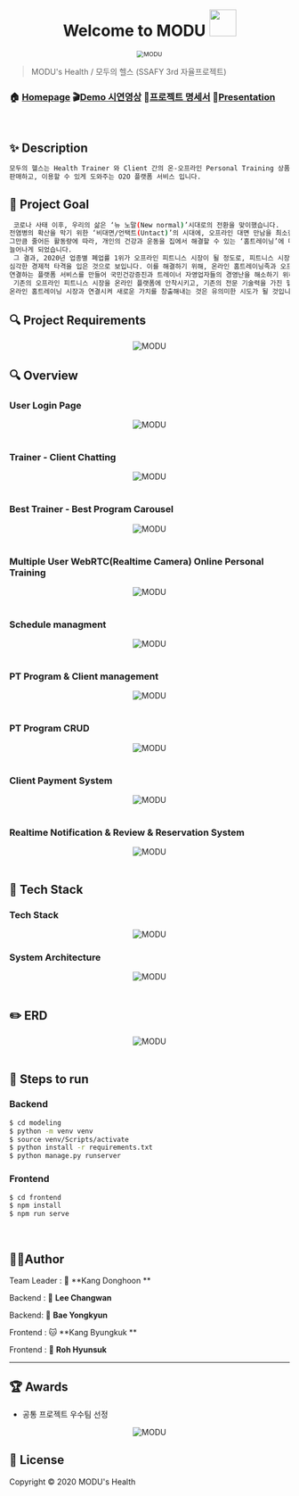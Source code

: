 <h1 align="center">Welcome to MODU <img src="https://raw.githubusercontent.com/MartinHeinz/MartinHeinz/master/wave.gif" width="48px"></h1>
<p>
</p>

<center>
    <img src="./logo_row.png" alt="MODU" style="zoom:76%;"/>
</center>

 

> MODU's Health / 모두의 헬스 (SSAFY 3rd 자율프로젝트)

### 🏠 [Homepage](https://github.com/jesuisjavert/MODU) :clapper:[Demo 시연영상](https://www.youtube.com/watch?v=JnYyQUX-lPw&feature=youtu.be) :page_with_curl:[프로젝트 명세서](https://drive.google.com/file/d/1fWqLAJYHXRDeOOPT6kzg8ESiNVkAZr1h/view?usp=sharing) :microphone:[Presentation](https://drive.google.com/file/d/1LEiyBAhnahO3JV_hn3iLqF7BJafw2TFf/view?usp=sharing)

<br>

## ✨ Description

```sh
모두의 헬스는 Health Trainer 와 Client 간의 온-오프라인 Personal Training 상품을
판매하고, 이용할 수 있게 도와주는 O2O 플랫폼 서비스 입니다.
```



## :pushpin: Project Goal

```sh
 코로나 사태 이후, 우리의 삶은 ‘뉴 노말(New normal)’시대로의 전환을 맞이했습니다.
전염병의 확산을 막기 위한 ‘비대면/언택트(Untact)’의 시대에, 오프라인 대면 만남을 최소한으로 줄이려는 노력과,
그만큼 줄어든 활동량에 따라, 개인의 건강과 운동을 집에서 해결할 수 있는 ‘홈트레이닝’에 대한 수요가 급격하게
늘어나게 되었습니다. 
 그 결과, 2020년 업종별 폐업률 1위가 오프라인 피트니스 시장이 될 정도로, 피트니스 시장의 많은 자영업자들이
심각한 경제적 타격을 입은 것으로 보입니다. 이를 해결하기 위해, 온라인 홈트레이닝족과 오프라인 헬스트레이너를
연결하는 플랫폼 서비스를 만들어 국민건강증진과 트레이너 자영업자들의 경영난을 해소하기 위해 이 프로젝트를 기획했습니다.
 기존의 오프라인 피트니스 시장을 온라인 플랫폼에 안착시키고, 기존의 전문 기술력을 가진 헬스 트레이너들을
온라인 홈트레이닝 시장과 연결시켜 새로운 가치를 창출해내는 것은 유의미한 시도가 될 것입니다.
```



## :mag: Project Requirements

<center>
    <img src="./README.assets/requirements.png" alt="MODU"/>
</center>

## :mag: Overview

### User Login Page

<center>
    <img src="./README.assets/1.png" alt="MODU"/>
</center>

<br>

### Trainer - Client Chatting

<center>
    <img src="./README.assets/2.png" alt="MODU"/>
</center>

<br>

### Best Trainer - Best Program Carousel

<center>
    <img src="./README.assets/3.png" alt="MODU"/>
</center>

<br>

### Multiple User WebRTC(Realtime Camera) Online Personal Training

<center>
    <img src="./README.assets/4.png" alt="MODU"/>
</center>

<br>

### Schedule managment

<center>
    <img src="./README.assets/5.png" alt="MODU"/>
</center>

<br>

### PT Program & Client management

<center>
    <img src="./README.assets/6.png" alt="MODU"/>
</center>

<br>

### PT Program CRUD

<center>
    <img src="./README.assets/7.png" alt="MODU"/>
</center>

<br>

### Client Payment System

<center>
    <img src="./README.assets/8.png" alt="MODU"/>
</center>

<br>

### Realtime Notification & Review & Reservation System

<center>
    <img src="./README.assets/9.png" alt="MODU"/>
</center>

<br>



## :wrench: Tech Stack

### Tech Stack

<center>
    <img src="./README.assets/stack.png" alt="MODU"/>
</center>



### System Architecture

<center>
    <img src="./README.assets/arch.png" alt="MODU"/>
</center>

<br>



## :pencil2: ERD

<center>
    <img src="./README.assets/erd.png" alt="MODU"/>
</center>

<br>

## :runner: Steps to run

### Backend

```bash
$ cd modeling
$ python -m venv venv
$ source venv/Scripts/activate
$ python install -r requirements.txt
$ python manage.py runserver
```

### Frontend

```bash
$ cd frontend
$ npm install
$ npm run serve
```

<br>

## 🤼‍♂️Author

Team Leader : 🐯 **Kang Donghoon **

Backend : 🐶 **Lee Changwan**

Backend: 🐺 **Bae Yongkyun**

Frontend : 🐱 **Kang Byungkuk **

Frontend : 🦁 **Roh Hyunsuk**

<hr>

## :trophy: Awards

- 공통 프로젝트 우수팀 선정

<center>
    <img src="./README.assets/modu.jpg" alt="MODU"/>
</center>



## 📝 License

Copyright © 2020  MODU's Health  <br>